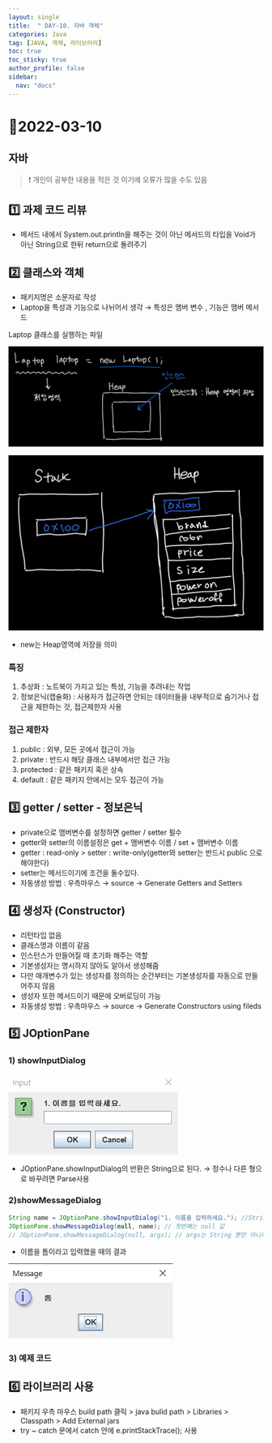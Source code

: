 ```yaml
---
layout: single
title:  " DAY-10. 자바 객체"
categories: Java
tag: [JAVA, 객체, 라이브러리]
toc: true
toc_sticky: true
author_profile: false
sidebar:
  nav: "docs"
---
```


# 📌2022-03-10

## 자바
<!--Quote-->

> ❗ 개인이 공부한 내용을 적은 것 이기에 오류가 많을 수도 있음


## **1️⃣ 과제 코드 리뷰**

- 메서드 내에서 System.out.println을 해주는 것이 아닌 메서드의 타입을 Void가 아닌 String으로 한뒤 return으로 돌려주기

## **2️⃣ 클래스와 객체**

<script src="https://gist.github.com/kimyeong96/72787bb62c19c7c619c301313dd1c9bb.js"></script>

- 패키지명은 소문자로 작성
- Laptop을 특성과 기능으로 나뉘어서 생각 → 특성은 맴버 변수 , 기능은 맴버 메서드



Laptop 클래스를 실행하는 파일

<script src="https://gist.github.com/kimyeong96/764d8e7158c80236c2096639ab76fa6a.js"></script>

<script src="https://gist.github.com/kimyeong96/005fa1cf1f377bf6d69163f1af32b635.js"></script>

![1.jpg](/assets/images/posts/2022-03-10/1.jpg)

![2.jpg](/assets/images/posts/2022-03-10/2.jpg)

- new는 Heap영역에 저장을 의미

### 특징

1. 추상화 : 노트북이 가지고 있는 특성, 기능을 추려내는 작업
2. 정보은닉(캡슐화) : 사용자가 접근하면 안되는 데이터들을 내부적으로 숨기거나 접근을 제한하는 것, 접근제한자 사용

### 접근 제한자

1. public : 외부, 모든 곳에서 접근이 가능
2. private : 반드시 해당 클래스 내부에서만 접근 가능
3. protected : 같은 패키지 혹은 상속
4. default : 같은 패키지 안에서는 모두 접근이 가능

## 3️⃣ getter / setter - 정보은닉
<script src="https://gist.github.com/kimyeong96/acdbe7a425aba7536fc251e35a29208a.js"></script>

- private으로 맴버변수를 설정하면 getter / setter 필수
- getter와 setter의 이름설정은 get + 맴버변수 이름 / set + 맴버변수 이름
- getter : read-only > setter : write-only(getter와 setter는 반드시 public 으로 해야한다)
- setter는 메서드이기에 조건을 둘수있다.
- 자동생성 방법 : 우측마우스 → source → Generate Getters and Setters

## 4️⃣ 생성자 (Constructor)

- 리턴타입 없음
- 클래스명과 이름이 같음
- 인스턴스가 만들어질 때 초기화 해주는 역할
- 기본생성자는 명시하지 않아도 알아서 생성해줌
- 다만 매개변수가 있는 생성자를 정의하는 순간부터는 기본생성자를 자동으로 만들어주지 않음
- 생성자 또한 메서드이기 때문에 오버로딩이 가능
- 자동생성 방법 : 우측마우스 → source → Generate Constructors using fileds

## 5️⃣ JOptionPane

### 1) showInputDialog

<script src="https://gist.github.com/kimyeong96/13a8238071be10b802d63effe3641a73.js"></script>

![3.png](/assets/images/posts/2022-03-10/3.png)

- JOptionPane.showInputDialog의 반환은 String으로 된다. → 정수나 다른 형으로 바꾸려면 Parse사용

### 2)showMessageDialog

```java
String name = JOptionPane.showInputDialog("1. 이름을 입력하세요."); //String으로 반환된다.
JOptionPane.showMessageDialog(null, name); // 첫번째는 null 값
// JOptionPane.showMessageDialog(null, args); // args는 String 뿐만 아니라 다른타입도 가능
```

- 이름을 톰이라고 입력했을 때의 결과

![4.png](/assets/images/posts/2022-03-10/4.png)

### 3) 예제 코드

<script src="https://gist.github.com/kimyeong96/67053f05374e2fb1aca005217e88bd5e.js"></script>

## 6️⃣ 라이브러리 사용

- 패키지 우측 마우스 build path 클릭 > java bulid path >  Libraries > Classpath > Add External jars
- try ~ catch 문에서 catch 안에 e.printStackTrace(); 사용